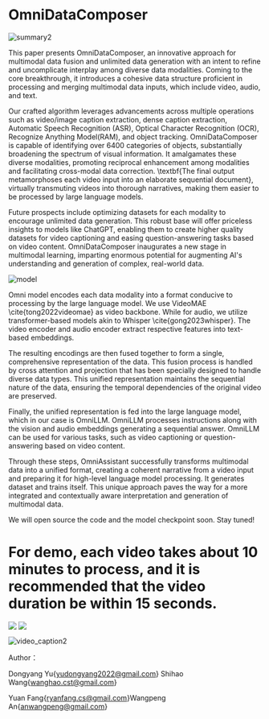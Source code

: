 # OmniDataComposer

![summary2](https://github.com/shajiayu1/OmniDataComposer/assets/34560407/e5fb6a46-5274-4538-b4f1-4facd99bff0b)


This paper presents OmniDataComposer, an innovative approach for multimodal data fusion and unlimited data generation with an intent to refine and uncomplicate interplay among diverse data modalities. Coming to the core breakthrough, it introduces a cohesive data structure proficient in processing and merging multimodal data inputs, which include video, audio, and text.

Our crafted algorithm leverages advancements across multiple operations such as video/image caption extraction, dense caption extraction, Automatic Speech Recognition (ASR), Optical Character Recognition (OCR), Recognize Anything Model(RAM), and object tracking. OmniDataComposer is capable of identifying over 6400 categories of objects, substantially broadening the spectrum of visual information. It amalgamates these diverse modalities, promoting reciprocal enhancement among modalities and facilitating cross-modal data correction. \textbf{The final output metamorphoses each video input into an elaborate sequential document}, virtually transmuting videos into thorough narratives, making them easier to be processed by large language models.

Future prospects include optimizing datasets for each modality to encourage unlimited data generation. This robust base will offer priceless insights to models like ChatGPT, enabling them to create higher quality datasets for video captioning and easing question-answering tasks based on video content. OmniDataComposer inaugurates a new stage in multimodal learning, imparting enormous potential for augmenting AI's understanding and generation of complex, real-world data.


![model](https://github.com/shajiayu1/OmniDataComposer/assets/34560407/ca49734a-e39f-4a82-955c-fe982e880155)


Omni model encodes each data modality into a format conducive to processing by the large language model. We use VideoMAE \cite{tong2022videomae} as video backbone. While for audio, we utilize transformer-based models akin to Whisper \cite{gong2023whisper}. The video encoder and audio encoder extract respective features into text-based embeddings.

The resulting encodings are then fused together to form a single, comprehensive representation of the data. This fusion process is handled by cross attention and projection that has been specially designed to handle diverse data types. This unified representation maintains the sequential nature of the data, ensuring the temporal dependencies of the original video are preserved.

Finally, the unified representation is fed into the large language model, which in our case is OmniLLM. OmniLLM processes instructions along with the vision and audio embeddings generating a sequential answer. OmniLLM can be used for various tasks, such as video captioning or question-answering based on video content. 

Through these steps, OmniAssistant successfully transforms multimodal data into a unified format, creating a coherent narrative from a video input and preparing it for high-level language model processing. It generates dataset and trains itself. This unique approach paves the way for a more integrated and contextually aware interpretation and generation of multimodal data.

We will open source the code and the model checkpoint soon. Stay tuned!
# For demo, each video takes about 10 minutes to process, and it is recommended that the video duration be within 15 seconds.
<div style='display:flex; gap: 0.25rem; '>
<a href='https://667e1ad361cb9c01b4.gradio.live'><img src='https://img.shields.io/badge/gradio-Demo-blue'></a>
<a href='https://arxiv.org/abs/2308.04126'><img src='https://img.shields.io/badge/paper-PDF-green'></a>
</div>


![video_caption2](https://github.com/shajiayu1/OmniDataComposer/assets/34560407/3f6515f1-7775-4eb3-8a8e-579ea9b8bf29)


Author：  

Dongyang Yu{yudongyang2022@gmail.com} Shihao Wang{wanghao.cst@gmail.com}  

Yuan Fang{ryanfang.cs@gmail.com}Wangpeng An{anwangpeng@gmail.com}





